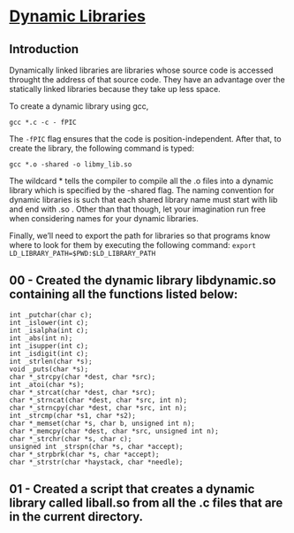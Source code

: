 # <ins>Dynamic Libraries</ins>

## Introduction
Dynamically linked libraries are libraries whose source code is accessed throught the address of that source code. They have an advantage over the statically linked libraries because they take up less space.

To create a dynamic library using gcc, 
```
gcc *.c -c - fPIC
```
The `-fPIC` flag ensures that the code is position-independent.
After that, to create  the library, the following command is typed:
```
gcc *.o -shared -o libmy_lib.so
```
The wildcard * tells the compiler to compile all the .o files into a dynamic library which is specified by the -shared flag. The naming convention for dynamic libraries is such that each shared library name must start with lib and end with .so . Other than that though, let your imagination run free when considering names for your dynamic libraries.

Finally, we’ll need to export the path for libraries so that programs know where to look for them by executing the following command: `export LD_LIBRARY_PATH=$PWD:$LD_LIBRARY_PATH`

## 00 - Created the dynamic library libdynamic.so containing all the functions listed below:
```
int _putchar(char c);
int _islower(int c);
int _isalpha(int c);
int _abs(int n);
int _isupper(int c);
int _isdigit(int c);
int _strlen(char *s);
void _puts(char *s);
char *_strcpy(char *dest, char *src);
int _atoi(char *s);
char *_strcat(char *dest, char *src);
char *_strncat(char *dest, char *src, int n);
char *_strncpy(char *dest, char *src, int n);
int _strcmp(char *s1, char *s2);
char *_memset(char *s, char b, unsigned int n);
char *_memcpy(char *dest, char *src, unsigned int n);
char *_strchr(char *s, char c);
unsigned int _strspn(char *s, char *accept);
char *_strpbrk(char *s, char *accept);
char *_strstr(char *haystack, char *needle);
```

## 01 - Created a script that creates a dynamic library called liball.so from all the .c files that are in the current directory.